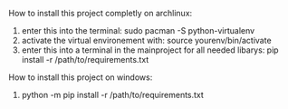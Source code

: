How to install this project completly on archlinux:
1. enter this into the terminal:
   sudo pacman -S python-virtualenv 
2. activate the virtual environement with:
   source yourenv/bin/activate
3. enter this into a terminal in the mainproject for all needed libarys:
   pip install -r /path/to/requirements.txt

How to install this project on windows:
1. python -m pip install -r /path/to/requirements.txt